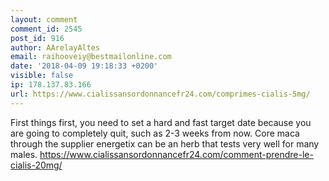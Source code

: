 ```yaml
---
layout: comment
comment_id: 2545
post_id: 916
author: AArelayAltes
email: raihooveiy@bestmailonline.com
date: '2018-04-09 19:18:33 +0200'
visible: false
ip: 178.137.83.166
url: https://www.cialissansordonnancefr24.com/comprimes-cialis-5mg/
---
```

 First things first, you need to set a hard and fast target date because you are going to completely quit, such as 2-3 weeks from now.  Core maca through the supplier energetix can be an herb that tests very well for many males. 
https://www.cialissansordonnancefr24.com/comment-prendre-le-cialis-20mg/ 
